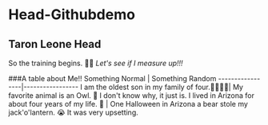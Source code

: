 # Head-Githubdemo
## Taron Leone Head
So the training begins. :weight_lifting_man: *Let's see if I measure up!!!*

###A table about Me!!
Something Normal | Something Random
-----------------|-----------------
I am the oldest son in my family of four.:family_man_woman_boy_boy:| My favorite animal is an Owl. :owl: I don't know why, it just is.
I lived in Arizona for about four years of my life. :snake: | One Halloween in Arizona a bear stole my jack'o'lantern. :sob: It was very upsetting.

